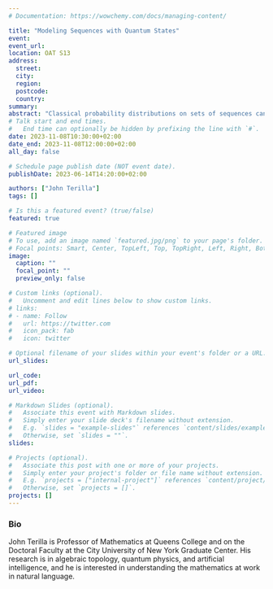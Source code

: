 ```yaml
---
# Documentation: https://wowchemy.com/docs/managing-content/

title: "Modeling Sequences with Quantum States"
event: 
event_url:
location: OAT S13
address: 
  street:
  city:
  region:
  postcode:
  country:
summary:
abstract: "Classical probability distributions on sets of sequences can be modeled using quantum states. Here, we do so with a quantum state that is pure and entangled. Because it is entangled, the reduced densities that describe subsystems also carry information about the complementary subsystem. This is in contrast to the classical marginal distributions on a subsystem in which information about the complementary system has been integrated out and lost. A training algorithm based on the density matrix renormalization group (DMRG) procedure uses the extra information contained in the reduced densities and organizes it into a tensor network model. An understanding of the extra information contained in the reduced densities allow us to examine the mechanics of this DMRG algorithm and study the generalization error of the resulting model. As an illustration, we work with the even-parity dataset and produce an estimate for the generalization error as a function of the fraction of the dataset used in training."
# Talk start and end times.
#   End time can optionally be hidden by prefixing the line with `#`.
date: 2023-11-08T10:30:00+02:00
date_end: 2023-11-08T12:00:00+02:00
all_day: false

# Schedule page publish date (NOT event date).
publishDate: 2023-06-14T14:20:00+02:00

authors: ["John Terilla"]
tags: []

# Is this a featured event? (true/false)
featured: true

# Featured image
# To use, add an image named `featured.jpg/png` to your page's folder. 
# Focal points: Smart, Center, TopLeft, Top, TopRight, Left, Right, BottomLeft, Bottom, BottomRight.
image:
  caption: ""
  focal_point: ""
  preview_only: false

# Custom links (optional).
#   Uncomment and edit lines below to show custom links.
# links:
# - name: Follow
#   url: https://twitter.com
#   icon_pack: fab
#   icon: twitter

# Optional filename of your slides within your event's folder or a URL.
url_slides: 

url_code:
url_pdf: 
url_video:

# Markdown Slides (optional).
#   Associate this event with Markdown slides.
#   Simply enter your slide deck's filename without extension.
#   E.g. `slides = "example-slides"` references `content/slides/example-slides.md`.
#   Otherwise, set `slides = ""`.
slides:

# Projects (optional).
#   Associate this post with one or more of your projects.
#   Simply enter your project's folder or file name without extension.
#   E.g. `projects = ["internal-project"]` references `content/project/deep-learning/index.md`.
#   Otherwise, set `projects = []`.
projects: []
---
```


### Bio
 John Terilla is Professor of Mathematics at Queens College and on the Doctoral Faculty at the City University of New York Graduate Center. His research is in algebraic topology, quantum physics, and artificial intelligence, and he is interested in understanding the mathematics at work in natural language.